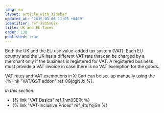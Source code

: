 ```yaml
---
lang: en
layout: article_with_sidebar
updated_at: '2019-03-06 11:05 +0400'
identifier: ref_7835nGix
title: UK and EU Taxes
order: 130
published: true
---
```

Both the UK and the EU use value-added tax system (VAT). Each EU country and the UK has a different VAT rate that can be charged by a merchant only if the business is registered for VAT. A registered business must provide a VAT invoice in case there is no VAT exemption for the goods.

VAT rates and VAT exemptions in X-Cart can be set-up manually using the {% link "VAT/GST addon" ref_0GjdgNJx %}.

_In this section:_
*  {% link "VAT Basics" ref_1hm03ERt %}
*  {% link "VAT-Inclusive Prices" ref_4tqYojGn %}
